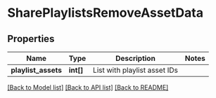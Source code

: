 # SharePlaylistsRemoveAssetData

## Properties
Name | Type | Description | Notes
------------ | ------------- | ------------- | -------------
**playlist_assets** | **int[]** | List with playlist asset IDs | 

[[Back to Model list]](../README.md#documentation-for-models) [[Back to API list]](../README.md#documentation-for-api-endpoints) [[Back to README]](../README.md)


